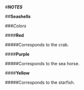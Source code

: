 #***NOTES***

##**Seashells**

###*Colors*

####**Red**

#####Corresponds to the crab.

####**Purple**

#####Corresponds to the sea horse.

####**Yellow**

#####Corresponds to the starfish.
